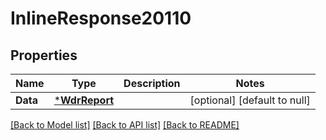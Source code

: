 # InlineResponse20110

## Properties
Name | Type | Description | Notes
------------ | ------------- | ------------- | -------------
**Data** | [***WdrReport**](WdrReport.md) |  | [optional] [default to null]

[[Back to Model list]](../README.md#documentation-for-models) [[Back to API list]](../README.md#documentation-for-api-endpoints) [[Back to README]](../README.md)

